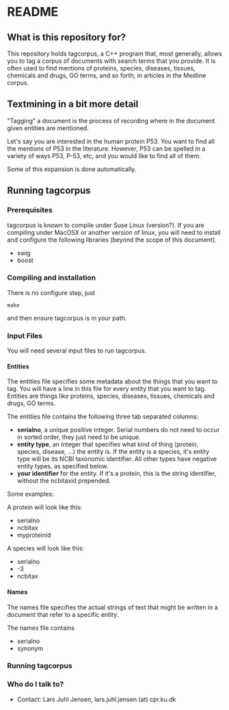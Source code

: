 # README #

## What is this repository for? ##

This repository holds tagcorpus, a C++ program that, most generally, allows you to tag a corpus of documents with search terms that you provide.  It is often used to find mentions of proteins, species, diseases, tissues, chemicals and drugs, GO terms, and so forth, in articles in the Medline corpus.  

## Textmining in a bit more detail ##

"Tagging" a document is the process of recording where in the document given entities are mentioned.

Let's say you are interested in the human protein P53.  You want to find all the mentions of P53 in the literature.  However, P53 can be spelled in a variety of ways P53, P-53, etc, and you would like to find all of them.

Some of this expansion is done automatically.  


## Running tagcorpus ##

### Prerequisites ###

tagcorpus is known to compile under Suse Linux (version?).  If you are compiling under MacOSX or another version of linux, you will need to install and configure the following libraries (beyond the scope of this document). 

* swig
* boost

### Compiling and installation ###

There is no configure step, just

~~~~
make
~~~~

and then ensure tagcorpus is in your path.

### Input Files ###

You will need several input files to run tagcorpus.

#### Entities ####

The entities file specifies some metadata about the things that you want to tag.  You will have a line in this file for every entity that you want to tag.  Entities are things like proteins, species, diseases, tissues, chemicals and drugs, GO terms.  

The entities file contains the following three tab separated columns:
* **serialno**, a unique positive integer.  Serial numbers do not need to occur in sorted order, they just need to be unique.
* **entity type**, an integer that specifies what kind of thing (protein, species, disease, ...) the entity is.  If the entity is a species, it's entity type will be its NCBI taxonomic identifier.  All other types have negative entity types, as specified below.
* **your identifier** for the entity.  If it's a protein, this is the string identifier, without the ncbitaxid prepended. 

Some examples:

A protein will look like this:
* serialno
* ncbitax
* myproteinid

A species will look like this:
* serialno
* -3
* ncbitax


#### Names ####

The names file specifies the actual strings of text that might be written in a document that refer to a specific entity. 

The names file contains 
* serialno
* synonym


### Running tagcorpus ###

### Who do I talk to? ###

* Contact: Lars Juhl Jensen, lars.juhl.jensen (at) cpr.ku.dk